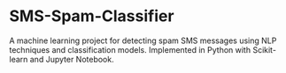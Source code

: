 # SMS-Spam-Classifier
A machine learning project for detecting spam SMS messages using NLP techniques and classification models. Implemented in Python with Scikit-learn and Jupyter Notebook.
